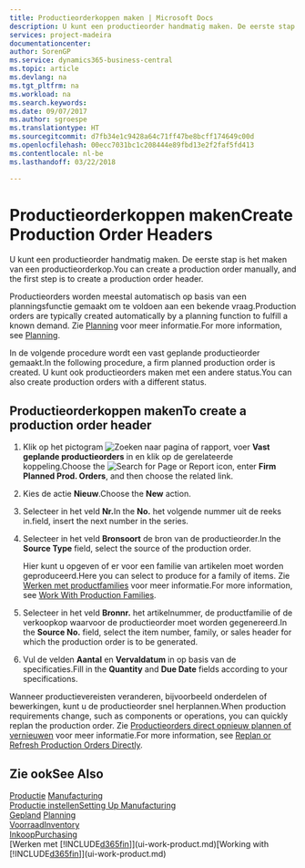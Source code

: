 ```yaml
---
title: Productieorderkoppen maken | Microsoft Docs
description: U kunt een productieorder handmatig maken. De eerste stap is het maken van een productieorderkop.
services: project-madeira
documentationcenter: 
author: SorenGP
ms.service: dynamics365-business-central
ms.topic: article
ms.devlang: na
ms.tgt_pltfrm: na
ms.workload: na
ms.search.keywords: 
ms.date: 09/07/2017
ms.author: sgroespe
ms.translationtype: HT
ms.sourcegitcommit: d7fb34e1c9428a64c71ff47be8bcff174649c00d
ms.openlocfilehash: 00ecc7031bc1c208444e89fbd13e2f2faf5fd413
ms.contentlocale: nl-be
ms.lasthandoff: 03/22/2018

---
```

# <a name="create-production-order-headers"></a><span data-ttu-id="0d7cf-103">Productieorderkoppen maken</span><span class="sxs-lookup"><span data-stu-id="0d7cf-103">Create Production Order Headers</span></span>
<span data-ttu-id="0d7cf-104">U kunt een productieorder handmatig maken. De eerste stap is het maken van een productieorderkop.</span><span class="sxs-lookup"><span data-stu-id="0d7cf-104">You can create a production order manually, and the first step is to create a production order header.</span></span>

<span data-ttu-id="0d7cf-105">Productieorders worden meestal automatisch op basis van een planningsfunctie gemaakt om te voldoen aan een bekende vraag.</span><span class="sxs-lookup"><span data-stu-id="0d7cf-105">Production orders are typically created automatically by a planning function to fulfill a known demand.</span></span> <span data-ttu-id="0d7cf-106">Zie [Planning](production-planning.md) voor meer informatie.</span><span class="sxs-lookup"><span data-stu-id="0d7cf-106">For more information, see [Planning](production-planning.md).</span></span>   

<span data-ttu-id="0d7cf-107">In de volgende procedure wordt een vast geplande productieorder gemaakt.</span><span class="sxs-lookup"><span data-stu-id="0d7cf-107">In the following procedure, a firm planned production order is created.</span></span> <span data-ttu-id="0d7cf-108">U kunt ook productieorders maken met een andere status.</span><span class="sxs-lookup"><span data-stu-id="0d7cf-108">You can also create production orders with a different status.</span></span>  

## <a name="to-create-a-production-order-header"></a><span data-ttu-id="0d7cf-109">Productieorderkoppen maken</span><span class="sxs-lookup"><span data-stu-id="0d7cf-109">To create a production order header</span></span>  
1.  <span data-ttu-id="0d7cf-110">Klik op het pictogram ![Zoeken naar pagina of rapport](media/ui-search/search_small.png "pictogram Zoeken naar pagina of rapport"), voer **Vast geplande productieorders** in en klik op de gerelateerde koppeling.</span><span class="sxs-lookup"><span data-stu-id="0d7cf-110">Choose the ![Search for Page or Report](media/ui-search/search_small.png "Search for Page or Report icon") icon, enter **Firm Planned Prod. Orders**, and then choose the related link.</span></span>  
2.  <span data-ttu-id="0d7cf-111">Kies de actie **Nieuw**.</span><span class="sxs-lookup"><span data-stu-id="0d7cf-111">Choose the **New** action.</span></span>  
3.  <span data-ttu-id="0d7cf-112">Selecteer in het veld **Nr.**</span><span class="sxs-lookup"><span data-stu-id="0d7cf-112">In the **No.**</span></span> <span data-ttu-id="0d7cf-113">het volgende nummer uit de reeks in.</span><span class="sxs-lookup"><span data-stu-id="0d7cf-113">field, insert the next number in the series.</span></span>  
4.  <span data-ttu-id="0d7cf-114">Selecteer in het veld **Bronsoort** de bron van de productieorder.</span><span class="sxs-lookup"><span data-stu-id="0d7cf-114">In the **Source Type** field, select the source of the production order.</span></span>

    <span data-ttu-id="0d7cf-115">Hier kunt u opgeven of er voor een familie van artikelen moet worden geproduceerd.</span><span class="sxs-lookup"><span data-stu-id="0d7cf-115">Here you can select to produce for a family of items.</span></span> <span data-ttu-id="0d7cf-116">Zie [Werken met productfamilies](production-how-work-family.md) voor meer informatie.</span><span class="sxs-lookup"><span data-stu-id="0d7cf-116">For more information, see [Work With Production Families](production-how-work-family.md).</span></span>
5.  <span data-ttu-id="0d7cf-117">Selecteer in het veld **Bronnr.** het artikelnummer, de productfamilie of de verkoopkop waarvoor de productieorder moet worden gegenereerd.</span><span class="sxs-lookup"><span data-stu-id="0d7cf-117">In the **Source No.** field, select the item number, family, or sales header for which the production order is to be generated.</span></span>  
6.  <span data-ttu-id="0d7cf-118">Vul de velden **Aantal** en **Vervaldatum** in op basis van de specificaties.</span><span class="sxs-lookup"><span data-stu-id="0d7cf-118">Fill in the **Quantity** and **Due Date** fields according to your specifications.</span></span>  

<span data-ttu-id="0d7cf-119">Wanneer productievereisten veranderen, bijvoorbeeld onderdelen of bewerkingen, kunt u de productieorder snel herplannen.</span><span class="sxs-lookup"><span data-stu-id="0d7cf-119">When production requirements change, such as components or operations, you can quickly replan the production order.</span></span> <span data-ttu-id="0d7cf-120">Zie [Productieorders direct opnieuw plannen of vernieuwen](production-how-to-replan-refresh-production-orders.md) voor meer informatie.</span><span class="sxs-lookup"><span data-stu-id="0d7cf-120">For more information, see [Replan or Refresh Production Orders Directly](production-how-to-replan-refresh-production-orders.md).</span></span> 

## <a name="see-also"></a><span data-ttu-id="0d7cf-121">Zie ook</span><span class="sxs-lookup"><span data-stu-id="0d7cf-121">See Also</span></span>  
<span data-ttu-id="0d7cf-122">[Productie](production-manage-manufacturing.md)  </span><span class="sxs-lookup"><span data-stu-id="0d7cf-122">[Manufacturing](production-manage-manufacturing.md)  </span></span>  
[<span data-ttu-id="0d7cf-123">Productie instellen</span><span class="sxs-lookup"><span data-stu-id="0d7cf-123">Setting Up Manufacturing</span></span>](production-configure-production-processes.md)  
<span data-ttu-id="0d7cf-124">[Gepland](production-planning.md)    </span><span class="sxs-lookup"><span data-stu-id="0d7cf-124">[Planning](production-planning.md)    </span></span>  
[<span data-ttu-id="0d7cf-125">Voorraad</span><span class="sxs-lookup"><span data-stu-id="0d7cf-125">Inventory</span></span>](inventory-manage-inventory.md)  
[<span data-ttu-id="0d7cf-126">Inkoop</span><span class="sxs-lookup"><span data-stu-id="0d7cf-126">Purchasing</span></span>](purchasing-manage-purchasing.md)  
<span data-ttu-id="0d7cf-127">[Werken met [!INCLUDE[d365fin](includes/d365fin_md.md)]](ui-work-product.md)</span><span class="sxs-lookup"><span data-stu-id="0d7cf-127">[Working with [!INCLUDE[d365fin](includes/d365fin_md.md)]](ui-work-product.md)</span></span>


